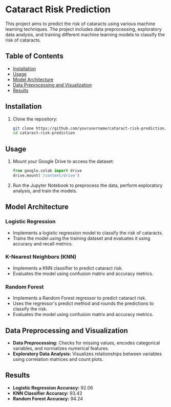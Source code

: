 # Cataract Risk Prediction

This project aims to predict the risk of cataracts using various machine learning techniques. The project includes data preprocessing, exploratory data analysis, and training different machine learning models to classify the risk of cataracts.

## Table of Contents

- [Installation](#installation)
- [Usage](#usage)
- [Model Architecture](#model-architecture)
- [Data Preprocessing and Visualization](#data-preprocessing-and-visualization)
- [Results](#results)

## Installation

1. Clone the repository:
   ```bash
   git clone https://github.com/yourusername/cataract-risk-prediction.git
   cd cataract-risk-prediction

## Usage

1. Mount your Google Drive to access the dataset:
   ```python
   from google.colab import drive
   drive.mount('/content/drive')
2. Run the Jupyter Notebook to preprocess the data, perform exploratory analysis, and train the models.

## Model Architecture

### Logistic Regression
- Implements a logistic regression model to classify the risk of cataracts.
- Trains the model using the training dataset and evaluates it using accuracy and recall metrics.

### K-Nearest Neighbors (KNN)
- Implements a KNN classifier to predict cataract risk.
- Evaluates the model using confusion matrix and accuracy metrics.

### Random Forest
- Implements a Random Forest regressor to predict cataract risk.
- Uses the regressor's predict method and rounds the predictions to classify the risk.
- Evaluates the model using confusion matrix and accuracy metrics.

## Data Preprocessing and Visualization

- **Data Preprocessing:** Checks for missing values, encodes categorical variables, and normalizes numerical features.
- **Exploratory Data Analysis:** Visualizes relationships between variables using correlation matrices and count plots.

## Results

- **Logistic Regression Accuracy:** 92.06
- **KNN Classifier Accuracy:** 93.43
- **Random Forest Accuracy:** 94.24


   
